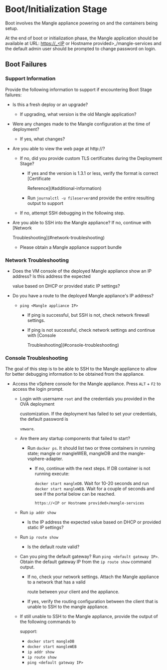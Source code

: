 # Boot/Initialization Stage

Boot involves the Mangle appliance powering on and the containers being setup.

At the end of boot or initialization phase, the Mangle application should be available at URL: [https://\_&lt;IP](https://_<IP) or Hostname provided&gt;\_/mangle-services and the default admin user should be prompted to change password on login.

## **Boot Failures**

### **Support Information**

Provide the following information to support if encountering Boot Stage failures:

* Is this a fresh deploy or an upgrade?
  * If upgrading, what version is the old Mangle application?
* Were any changes made to the Mangle configuration at the time of deployment?
  * If yes, what changes?
* Are you able to view the web page at http://?
  * If no, did you provide custom TLS certificates during the Deployment Stage?
    * If yes and the version is 1.3.1 or less, verify the format is correct \[Certificate

      Reference\]\(\#additional-information\)

    * Run `journalctl -u fileserver`and provide the entire resulting output to support
  * If no, attempt SSH debugging in the following step.
* Are you able to SSH into the Mangle appliance? If no, continue with \[Network

  Troubleshooting\]\(\#network-troubleshooting\)

  * Please obtain a Mangle appliance support bundle

### **Network Troubleshooting**

* Does the VM console of the deployed Mangle appliance show an IP address? Is this address the expected

  value based on DHCP or provided static IP settings?

* Do you have a route to the deployed Mangle appliance's IP address?
  * `ping <Mangle appliance IP>`
    * If ping is successful, but SSH is not, check network firewall settings.
    * If ping is not successful, check network settings and continue with \[Console

      Troubleshooting\]\(\#console-troubleshooting\)

### **Console Troubleshooting**

The goal of this step is to be able to SSH to the Mangle appliance to allow for better debugging information to be obtained from the appliance.

* Access the vSphere console for the Mangle appliance. Press `ALT` + `F2` to access the login prompt.
  * Login with username `root` and the credentials you provided in the OVA deployment

    customization. If the deployment has failed to set your credentials, the default password is

    `vmware`.

  * Are there any startup components that failed to start?
    * Run `docker ps`. It should list two or three containers in running state; mangle or mangleWEB, mangleDB and the mangle-vsphere-adapter.
      * If no, continue with the next steps. If DB container is not running execute:

        `docker start mangleDB`. Wait for 10-20 seconds and run `docker start mangleWEB`. Wait for a couple of seconds and see if the portal below can be reached.

        ```text
        https://<IP or Hostname provided>/mangle-services
        ```
  * Run `ip addr show`
    * Is the IP address the expected value based on DHCP or provided static IP settings?
  * Run `ip route show`
    * Is the default route valid?
  * Can you ping the default gateway? Run `ping <default gateway IP>`. Obtain the default gateway IP from the `ip route show` command output.
    * If no, check your network settings. Attach the Mangle appliance to a network that has a valid

      route between your client and the appliance.

    * If yes, verify the routing configuration between the client that is unable to SSH to the mangle appliance.
  * If still unable to SSH to the Mangle appliance, provide the output of the following commands to

    support:

    * `docker start mangleDB`
    * `docker start mangleWEB`
    * `ip addr show`
    * `ip route show`
    * `ping <default gateway IP>`

